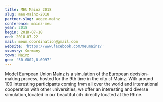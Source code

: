 ```yaml
---
title: MEU Mainz 2018
slug: meu-mainz-2018
partner-slug: aegee-mainz
conference: mainz-meu
year: 2018
begin: 2018-07-18
end: 2018-07-22
mail: meum.coordination@gmail.com
website: 'https://www.facebook.com/meumainz/'
country: Germany
town: Mainz
geo: '50.0002,8.0997'
---
```

Model European Union Mainz is a simulation of the European decision-making process, hosted for the 9th time in the city of Mainz. With around 100 interesting participants coming from all over the world and international cooperation with other universities, we offer an interesting and diverse simulation, located in our beautiful city directly located at the Rhine.
